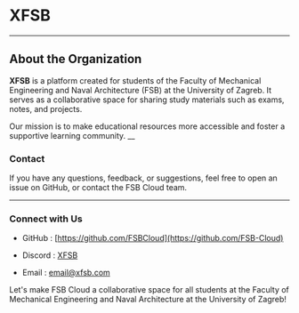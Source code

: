 # XFSB
___
## About the Organization

**XFSB** is a platform created for students of the Faculty of Mechanical Engineering and Naval Architecture (FSB) at the University of Zagreb. It serves as a collaborative space for sharing study materials such as exams, notes, and projects.

Our mission is to make educational resources more accessible and foster a supportive learning community.
__
### Contact
If you have any questions, feedback, or suggestions, feel free to open an issue on GitHub, or contact the FSB Cloud team.
___
### Connect with Us

+ GitHub  : [https://github.com/FSBCloud](https://github.com/FSB-Cloud)

+ Discord : [XFSB](https://discord.gg/sRg7fPcQ)

+ Email   : email@xfsb.com

Let's make FSB Cloud a collaborative space for all students at the Faculty of Mechanical Engineering and Naval Architecture at the University of Zagreb!
